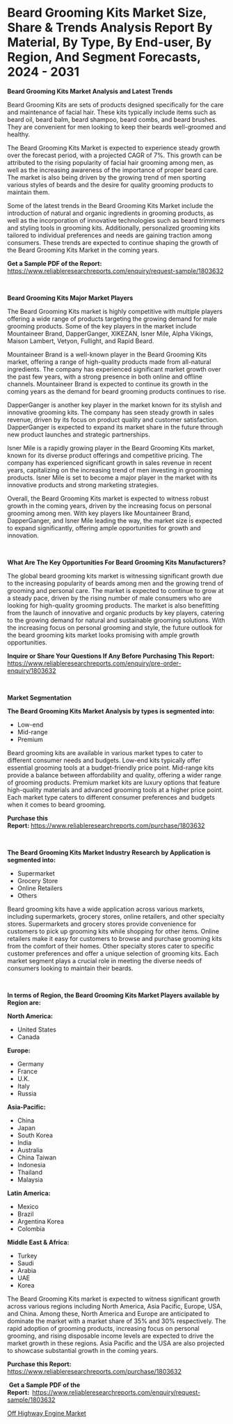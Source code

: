 <p><h1>Beard Grooming Kits Market Size, Share & Trends Analysis Report By Material, By Type, By End-user, By Region, And Segment Forecasts, 2024 - 2031</h1></p><p><strong>Beard Grooming Kits Market Analysis and Latest Trends</strong></p>
<p><p>Beard Grooming Kits are sets of products designed specifically for the care and maintenance of facial hair. These kits typically include items such as beard oil, beard balm, beard shampoo, beard combs, and beard brushes. They are convenient for men looking to keep their beards well-groomed and healthy.</p><p>The Beard Grooming Kits Market is expected to experience steady growth over the forecast period, with a projected CAGR of 7%. This growth can be attributed to the rising popularity of facial hair grooming among men, as well as the increasing awareness of the importance of proper beard care. The market is also being driven by the growing trend of men sporting various styles of beards and the desire for quality grooming products to maintain them.</p><p>Some of the latest trends in the Beard Grooming Kits Market include the introduction of natural and organic ingredients in grooming products, as well as the incorporation of innovative technologies such as beard trimmers and styling tools in grooming kits. Additionally, personalized grooming kits tailored to individual preferences and needs are gaining traction among consumers. These trends are expected to continue shaping the growth of the Beard Grooming Kits Market in the coming years.</p></p>
<p><strong>Get a Sample PDF of the Report:&nbsp;</strong> <a href="https://www.reliableresearchreports.com/enquiry/request-sample/1803632">https://www.reliableresearchreports.com/enquiry/request-sample/1803632</a></p>
<p>&nbsp;</p>
<p><strong>Beard Grooming Kits Major Market Players</strong></p>
<p><p>The Beard Grooming Kits market is highly competitive with multiple players offering a wide range of products targeting the growing demand for male grooming products. Some of the key players in the market include Mountaineer Brand, DapperGanger, XIKEZAN, Isner Mile, Alpha Vikings, Maison Lambert, Vetyon, Fullight, and Rapid Beard.</p><p>Mountaineer Brand is a well-known player in the Beard Grooming Kits market, offering a range of high-quality products made from all-natural ingredients. The company has experienced significant market growth over the past few years, with a strong presence in both online and offline channels. Mountaineer Brand is expected to continue its growth in the coming years as the demand for beard grooming products continues to rise.</p><p>DapperGanger is another key player in the market known for its stylish and innovative grooming kits. The company has seen steady growth in sales revenue, driven by its focus on product quality and customer satisfaction. DapperGanger is expected to expand its market share in the future through new product launches and strategic partnerships.</p><p>Isner Mile is a rapidly growing player in the Beard Grooming Kits market, known for its diverse product offerings and competitive pricing. The company has experienced significant growth in sales revenue in recent years, capitalizing on the increasing trend of men investing in grooming products. Isner Mile is set to become a major player in the market with its innovative products and strong marketing strategies.</p><p>Overall, the Beard Grooming Kits market is expected to witness robust growth in the coming years, driven by the increasing focus on personal grooming among men. With key players like Mountaineer Brand, DapperGanger, and Isner Mile leading the way, the market size is expected to expand significantly, offering ample opportunities for growth and innovation.</p></p>
<p>&nbsp;</p>
<p><strong>What Are The Key Opportunities For Beard Grooming Kits Manufacturers?</strong></p>
<p><p>The global beard grooming kits market is witnessing significant growth due to the increasing popularity of beards among men and the growing trend of grooming and personal care. The market is expected to continue to grow at a steady pace, driven by the rising number of male consumers who are looking for high-quality grooming products. The market is also benefitting from the launch of innovative and organic products by key players, catering to the growing demand for natural and sustainable grooming solutions. With the increasing focus on personal grooming and style, the future outlook for the beard grooming kits market looks promising with ample growth opportunities.</p></p>
<p><strong>Inquire or Share Your Questions If Any Before Purchasing This Report:</strong> <a href="https://www.reliableresearchreports.com/enquiry/pre-order-enquiry/1803632">https://www.reliableresearchreports.com/enquiry/pre-order-enquiry/1803632</a></p>
<p>&nbsp;</p>
<p><strong>Market Segmentation</strong></p>
<p><strong>The Beard Grooming Kits Market Analysis by types is segmented into:</strong></p>
<p><ul><li>Low-end</li><li>Mid-range</li><li>Premium</li></ul></p>
<p><p>Beard grooming kits are available in various market types to cater to different consumer needs and budgets. Low-end kits typically offer essential grooming tools at a budget-friendly price point. Mid-range kits provide a balance between affordability and quality, offering a wider range of grooming products. Premium market kits are luxury options that feature high-quality materials and advanced grooming tools at a higher price point. Each market type caters to different consumer preferences and budgets when it comes to beard grooming.</p></p>
<p><strong>Purchase this Report:&nbsp;</strong><a href="https://www.reliableresearchreports.com/purchase/1803632">https://www.reliableresearchreports.com/purchase/1803632</a></p>
<p>&nbsp;</p>
<p><strong>The Beard Grooming Kits Market Industry Research by Application is segmented into:</strong></p>
<p><ul><li>Supermarket</li><li>Grocery Store</li><li>Online Retailers</li><li>Others</li></ul></p>
<p><p>Beard grooming kits have a wide application across various markets, including supermarkets, grocery stores, online retailers, and other specialty stores. Supermarkets and grocery stores provide convenience for customers to pick up grooming kits while shopping for other items. Online retailers make it easy for customers to browse and purchase grooming kits from the comfort of their homes. Other specialty stores cater to specific customer preferences and offer a unique selection of grooming kits. Each market segment plays a crucial role in meeting the diverse needs of consumers looking to maintain their beards.</p></p>
<p>&nbsp;</p>
<p><strong>In terms of Region, the Beard Grooming Kits Market Players available by Region are:</strong></p>
<p>
    <p> <strong> North America: </strong>
        <ul>
            <li>United States</li>
            <li>Canada</li>
        </ul>
        </p> 
    <p> <strong> Europe: </strong>
        <ul>
            <li>Germany</li>
            <li>France</li>
            <li>U.K.</li>
            <li>Italy</li>
            <li>Russia</li>
        </ul>
        </p> 
    <p> <strong> Asia-Pacific: </strong>
        <ul>
            <li>China</li>
            <li>Japan</li>
            <li>South Korea</li>
            <li>India</li>
            <li>Australia</li>
            <li>China Taiwan</li>
            <li>Indonesia</li>
            <li>Thailand</li>
            <li>Malaysia</li>
        </ul>
        </p> 
    <p> <strong> Latin America: </strong>
        <ul>
            <li>Mexico</li>
            <li>Brazil</li>
            <li>Argentina Korea</li>
            <li>Colombia</li>
        </ul>
        </p> 
    <p> <strong> Middle East & Africa: </strong>
        <ul>
            <li>Turkey</li>
            <li>Saudi</li>
            <li>Arabia</li>
            <li>UAE</li>
            <li>Korea</li>
        </ul>
    </p>
    </p>
<p><p>The Beard Grooming Kits market is expected to witness significant growth across various regions including North America, Asia Pacific, Europe, USA, and China. Among these, North America and Europe are anticipated to dominate the market with a market share of 35% and 30% respectively. The rapid adoption of grooming products, increasing focus on personal grooming, and rising disposable income levels are expected to drive the market growth in these regions. Asia Pacific and the USA are also projected to showcase substantial growth in the coming years.</p></p>
<p><strong>Purchase this Report: </strong><a href="https://www.reliableresearchreports.com/purchase/1803632">https://www.reliableresearchreports.com/purchase/1803632</a></p>
<p>&nbsp;<strong>Get a Sample PDF of the Report:&nbsp;&nbsp;</strong><a href="https://www.reliableresearchreports.com/enquiry/request-sample/1803632">https://www.reliableresearchreports.com/enquiry/request-sample/1803632</a></p>
<p><strong></strong></p>
<p><p><a href="https://confirmed-shield-e13.notion.site/Off-Highway-Engine-Market-Provides-Detailed-Segmentation-of-this-Market-based-on-Type-Application--91c96e134e2a456b871ef4e7797f2ef1">Off Highway Engine Market</a></p></p>